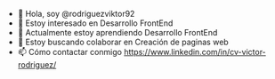 - 👋 Hola, soy @rodriguezviktor92
- 👀 Estoy interesado en Desarrollo FrontEnd
- 🌱 Actualmente estoy aprendiendo Desarrollo FrontEnd
- 💞️ Estoy buscando colaborar en Creación de paginas web
- 📫 Cómo contactar conmigo https://www.linkedin.com/in/cv-victor-rodriguez/
